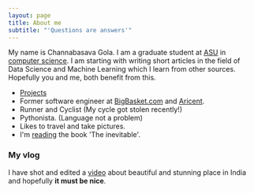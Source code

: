 ```yaml
---
layout: page
title: About me
subtitle: "'Questions are answers'"
---
```


My name is Channabasava Gola. I am a graduate student at [ASU](https://www.asu.edu/) in [computer science](https://cidse.engineering.asu.edu/). I am starting with writing short articles in the field of Data Science and Machine Learning which I learn from other sources. Hopefully you and me, both benefit from this.

- [Projects](./../projects)
- Former software engineer at [BigBasket.com](https://www.bigbasket.com/) and [Aricent](https://www.aricent.com/).
- Runner and Cyclist (My cycle got stolen recently!)
- Pythonista. (Language not a problem)
- Likes to travel and take pictures.
- I'm [reading](https://www.goodreads.com/user/show/59536279-channabasava-gola) the book 'The inevitable'.

### My vlog

I have shot and edited a [video](https://www.youtube.com/watch?v=bFj3R9JbolY&t=170s) about beautiful and stunning place in India and hopefully **it must be nice**.
